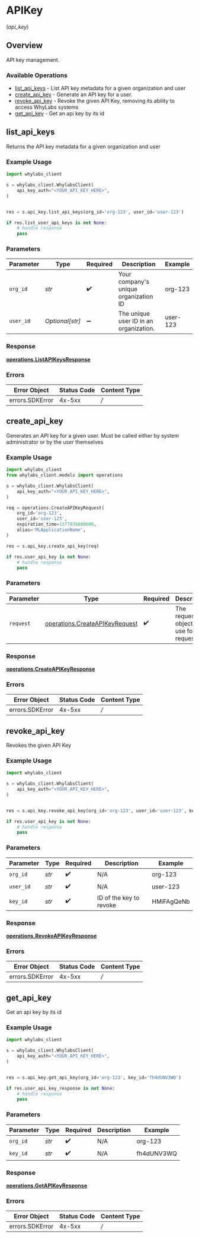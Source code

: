 # APIKey
(*api_key*)

## Overview

API key management.

### Available Operations

* [list_api_keys](#list_api_keys) - List API key metadata for a given organization and user
* [create_api_key](#create_api_key) - Generate an API key for a user.
* [revoke_api_key](#revoke_api_key) - Revoke the given API Key, removing its ability to access WhyLabs systems
* [get_api_key](#get_api_key) - Get an api key by its id

## list_api_keys

Returns the API key metadata for a given organization and user

### Example Usage

```python
import whylabs_client

s = whylabs_client.WhylabsClient(
    api_key_auth="<YOUR_API_KEY_HERE>",
)


res = s.api_key.list_api_keys(org_id='org-123', user_id='user-123')

if res.list_user_api_keys is not None:
    # handle response
    pass

```

### Parameters

| Parameter                              | Type                                   | Required                               | Description                            | Example                                |
| -------------------------------------- | -------------------------------------- | -------------------------------------- | -------------------------------------- | -------------------------------------- |
| `org_id`                               | *str*                                  | :heavy_check_mark:                     | Your company's unique organization ID  | org-123                                |
| `user_id`                              | *Optional[str]*                        | :heavy_minus_sign:                     | The unique user ID in an organization. | user-123                               |


### Response

**[operations.ListAPIKeysResponse](../../models/operations/listapikeysresponse.md)**
### Errors

| Error Object    | Status Code     | Content Type    |
| --------------- | --------------- | --------------- |
| errors.SDKError | 4x-5xx          | */*             |

## create_api_key

Generates an API key for a given user. Must be called either by system administrator or by the user themselves

### Example Usage

```python
import whylabs_client
from whylabs_client.models import operations

s = whylabs_client.WhylabsClient(
    api_key_auth="<YOUR_API_KEY_HERE>",
)

req = operations.CreateAPIKeyRequest(
    org_id='org-123',
    user_id='user-123',
    expiration_time=1577836800000,
    alias='MLApplicationName',
)

res = s.api_key.create_api_key(req)

if res.user_api_key is not None:
    # handle response
    pass

```

### Parameters

| Parameter                                                                        | Type                                                                             | Required                                                                         | Description                                                                      |
| -------------------------------------------------------------------------------- | -------------------------------------------------------------------------------- | -------------------------------------------------------------------------------- | -------------------------------------------------------------------------------- |
| `request`                                                                        | [operations.CreateAPIKeyRequest](../../models/operations/createapikeyrequest.md) | :heavy_check_mark:                                                               | The request object to use for the request.                                       |


### Response

**[operations.CreateAPIKeyResponse](../../models/operations/createapikeyresponse.md)**
### Errors

| Error Object    | Status Code     | Content Type    |
| --------------- | --------------- | --------------- |
| errors.SDKError | 4x-5xx          | */*             |

## revoke_api_key

Revokes the given API Key

### Example Usage

```python
import whylabs_client

s = whylabs_client.WhylabsClient(
    api_key_auth="<YOUR_API_KEY_HERE>",
)


res = s.api_key.revoke_api_key(org_id='org-123', user_id='user-123', key_id='HMiFAgQeNb')

if res.user_api_key is not None:
    # handle response
    pass

```

### Parameters

| Parameter               | Type                    | Required                | Description             | Example                 |
| ----------------------- | ----------------------- | ----------------------- | ----------------------- | ----------------------- |
| `org_id`                | *str*                   | :heavy_check_mark:      | N/A                     | org-123                 |
| `user_id`               | *str*                   | :heavy_check_mark:      | N/A                     | user-123                |
| `key_id`                | *str*                   | :heavy_check_mark:      | ID of the key to revoke | HMiFAgQeNb              |


### Response

**[operations.RevokeAPIKeyResponse](../../models/operations/revokeapikeyresponse.md)**
### Errors

| Error Object    | Status Code     | Content Type    |
| --------------- | --------------- | --------------- |
| errors.SDKError | 4x-5xx          | */*             |

## get_api_key

Get an api key by its id

### Example Usage

```python
import whylabs_client

s = whylabs_client.WhylabsClient(
    api_key_auth="<YOUR_API_KEY_HERE>",
)


res = s.api_key.get_api_key(org_id='org-123', key_id='fh4dUNV3WQ')

if res.user_api_key_response is not None:
    # handle response
    pass

```

### Parameters

| Parameter          | Type               | Required           | Description        | Example            |
| ------------------ | ------------------ | ------------------ | ------------------ | ------------------ |
| `org_id`           | *str*              | :heavy_check_mark: | N/A                | org-123            |
| `key_id`           | *str*              | :heavy_check_mark: | N/A                | fh4dUNV3WQ         |


### Response

**[operations.GetAPIKeyResponse](../../models/operations/getapikeyresponse.md)**
### Errors

| Error Object    | Status Code     | Content Type    |
| --------------- | --------------- | --------------- |
| errors.SDKError | 4x-5xx          | */*             |
